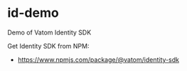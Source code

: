 # id-demo
Demo of Vatom Identity SDK

Get Identity SDK from NPM:
- https://www.npmjs.com/package/@vatom/identity-sdk 
